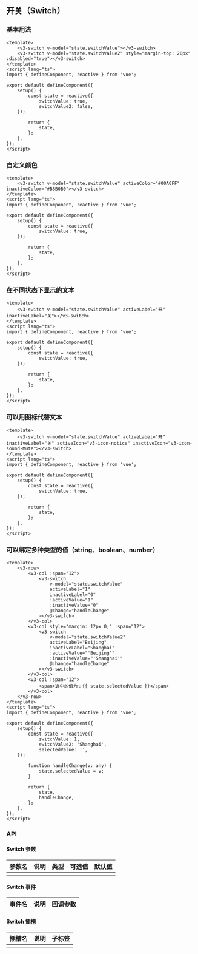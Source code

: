 ## 开关（Switch）

### 基本用法

```vue demo
<template>
	<v3-switch v-model="state.switchValue"></v3-switch>
	<v3-switch v-model="state.switchValue2" style="margin-top: 20px" :disabled="true"></v3-switch>
</template>
<script lang="ts">
import { defineComponent, reactive } from 'vue';

export default defineComponent({
	setup() {
		const state = reactive({
			switchValue: true,
			switchValue2: false,
    });

		return {
			state,
		};
	},
});
</script>
```

### 自定义颜色

```vue demo
<template>
	<v3-switch v-model="state.switchValue" activeColor="#00A0FF" inactiveColor="#B8B0B0"></v3-switch>
</template>
<script lang="ts">
import { defineComponent, reactive } from 'vue';

export default defineComponent({
	setup() {
		const state = reactive({
			switchValue: true,
    });

		return {
			state,
		};
	},
});
</script>
```

### 在不同状态下显示的文本

```vue demo
<template>
	<v3-switch v-model="state.switchValue" activeLabel="开" inactiveLabel="关"></v3-switch>
</template>
<script lang="ts">
import { defineComponent, reactive } from 'vue';

export default defineComponent({
	setup() {
		const state = reactive({
			switchValue: true,
    });

		return {
			state,
		};
	},
});
</script>
```

### 可以用图标代替文本

```vue demo
<template>
	<v3-switch v-model="state.switchValue" activeLabel="开" inactiveLabel="关" activeIcon="v3-icon-notice" inactiveIcon="v3-icon-sound-Mute"></v3-switch>
</template>
<script lang="ts">
import { defineComponent, reactive } from 'vue';

export default defineComponent({
	setup() {
		const state = reactive({
			switchValue: true,
    });

		return {
			state,
		};
	},
});
</script>
```

### 可以绑定多种类型的值（string、boolean、number）

```vue demo
<template>
	<v3-row>
		<v3-col :span="12">
			<v3-switch
				v-model="state.switchValue"
				activeLabel="1"
				inactiveLabel="0"
				:activeValue="1"
				:inactiveValue="0"
				@change="handleChange"
			></v3-switch>
		</v3-col>
		<v3-col style="margin: 12px 0;" :span="12">
			<v3-switch
				v-model="state.switchValue2"
				activeLabel="Beijing"
				inactiveLabel="Shanghai"
				:activeValue="'Beijing'"
				:inactiveValue="'Shanghai'"
				@change="handleChange"
			></v3-switch>
		</v3-col>
		<v3-col :span="12">
			<span>选中的值为：{{ state.selectedValue }}</span>
		</v3-col>
	</v3-row>
</template>
<script lang="ts">
import { defineComponent, reactive } from 'vue';

export default defineComponent({
	setup() {
		const state = reactive({
			switchValue: 1,
			switchValue2: 'Shanghai',
			selectedValue: '',
    });

		function handleChange(v: any) {
			state.selectedValue = v;
		}

		return {
			state,
			handleChange,
		};
	},
});
</script>
```

### API

#### Switch 参数

| 参数名 | 说明 | 类型 | 可选值 | 默认值 |
| ------ | ---- | ---- | ------ | ------ |
|        |      |      |        |        |

#### Switch 事件

| 事件名 | 说明 | 回调参数 |
| ------ | ---- | -------- |

#### Switch 插槽

| 插槽名 | 说明 | 子标签 |
| ------ | ---- | ------ |
|        |      |        |